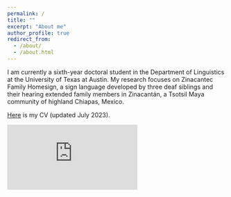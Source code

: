 ```yaml
---
permalink: /
title: ""
excerpt: "About me"
author_profile: true
redirect_from: 
  - /about/
  - /about.html
---
```


I am currently a sixth-year doctoral student in the Department of Linguistics at the University of Texas at Austin. My research focuses on Zinacantec Family Homesign, a sign language developed by three deaf siblings and their hearing extended family members in Zinacantán, a Tsotsil Maya community of highland Chiapas, Mexico.

[Here](https://austin-german.github.io/files/CV_AustinGerman.pdf) is my CV (updated July 2023).

<embed src="https://park-seyeon.github.io/files/CV_AustinGerman.pdf" type="application/pdf"> 
